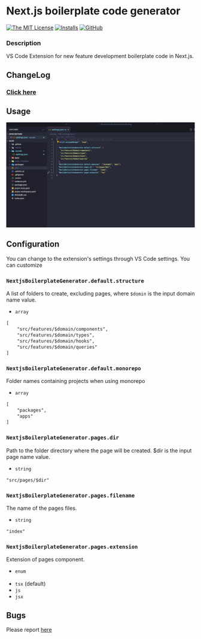 # Next.js boilerplate code generator

[![The MIT License](https://flat.badgen.net/badge/license/MIT/orange)](https://github.com/Sh031224/vscode-nextjs-boilerplate-generator/blob/main/LICENSE)
[![Installs](https://vsmarketplacebadge.apphb.com/installs/sh031224.nextjs-boilerplate-generator.svg)](https://marketplace.visualstudio.com/items?itemName=sh031224.sh031224.nextjs-boilerplate-generator)
[![GitHub](https://flat.badgen.net/github/release/vscode-nextjs-boilerplate-generator)](https://github.com/Sh031224/vscode-nextjs-boilerplate-generator/releases)

### Description

VS Code Extension for new feature development boilerplate code in Next.js.

## ChangeLog

### [Click here](CHANGELOG.md)

## Usage

<img src="assets/example.gif" alt="monorepo example" />

## Configuration

You can change to the extension's settings through VS Code settings. You can customize

### `NextjsBoilerplateGenerator.default.structure`

A list of folders to create, excluding pages, where `$domin` is the input domain name value.

- `array`

```
[
	"src/features/$domain/components",
	"src/features/$domain/types",
	"src/features/$domain/hooks",
	"src/features/$domain/queries"
]
```

### `NextjsBoilerplateGenerator.default.monorepo`

Folder names containing projects when using monorepo

- `array`

```
[
	"packages",
	"apps"
]
```

### `NextjsBoilerplateGenerator.pages.dir`

Path to the folder directory where the page will be created. $dir is the input page name value.

- `string`

```
"src/pages/$dir"
```

### `NextjsBoilerplateGenerator.pages.filename`

The name of the pages files.

- `string`

```
"index"
```

### `NextjsBoilerplateGenerator.pages.extension`

Extension of pages component.

- `enum`
  <br/><br/>
- `tsx` (default)
- `js`
- `jsx`

## Bugs

Please report [here](https://github.com/sh031224/vscode-nextjs-boilerplate-generator/issues)
